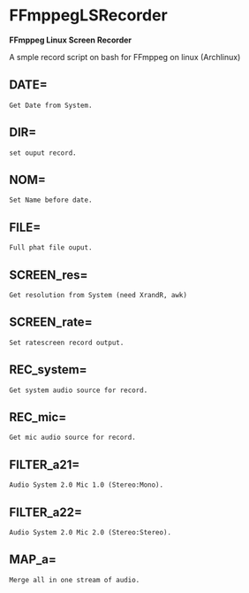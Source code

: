 # FFmppegLSRecorder
**FFmppeg Linux Screen Recorder**

A smple record script on bash for FFmppeg on linux (Archlinux)

## DATE= 
    Get Date from System.

## DIR=
    set ouput record.

## NOM=
    Set Name before date.

## FILE= 
    Full phat file ouput.

## SCREEN_res=
    Get resolution from System (need XrandR, awk)

## SCREEN_rate=
    Set ratescreen record output.

## REC_system=
    Get system audio source for record.

## REC_mic=
    Get mic audio source for record.

## FILTER_a21=
    Audio System 2.0 Mic 1.0 (Stereo:Mono).

## FILTER_a22=
    Audio System 2.0 Mic 2.0 (Stereo:Stereo).

## MAP_a=
    Merge all in one stream of audio.

